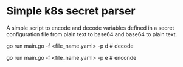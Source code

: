 # Simple k8s secret parser

A simple script to encode and decode variables defined in a secret configuration file from plain text to base64 and base64 to plain text.


go run main.go -f <file_name.yaml> -p d # decode
 
go run main.go -f <file_name.yaml> -p e # enconde